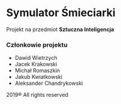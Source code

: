 # Symulator Śmieciarki
Projekt na przedmiot **Sztuczna Inteligencja**

### Członkowie projektu
  - Dawid Wietrzych
  - Jacek Krakowski
  - Michał Romaszkin
  - Jakub Kwiatkowski
  - Aleksander Chandrykowski
  
  2019&reg; All rights reserved
